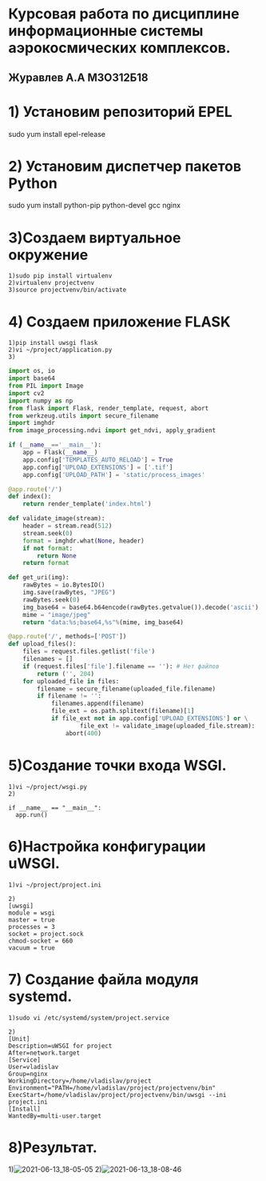 
# Курсовая работа по дисциплине информационные системы аэрокосмических комплексов.
## Журавлев А.А М3О312Б18

# 1) Установим репозиторий EPEL
sudo yum install epel-release
# 2) Установим диспетчер пакетов Python
sudo yum install python-pip python-devel gcc nginx  
# 3)Создаем виртуальное окружение
    1)sudo pip install virtualenv  
    2)virtualenv projectvenv 
    3)source projectvenv/bin/activate 
# 4) Cоздаем приложение FLASK
    1)pip install uwsgi flask  
    2)vi ~/project/application.py
    3)
```python
import os, io
import base64
from PIL import Image
import cv2
import numpy as np
from flask import Flask, render_template, request, abort
from werkzeug.utils import secure_filename
import imghdr
from image_processing.ndvi import get_ndvi, apply_gradient

if (__name__=='__main__'):
	app = Flask(__name__)
	app.config['TEMPLATES_AUTO_RELOAD'] = True
	app.config['UPLOAD_EXTENSIONS'] = ['.tif']
	app.config['UPLOAD_PATH'] = 'static/process_images'

@app.route('/')
def index():
	return render_template('index.html')

def validate_image(stream):
	header = stream.read(512)
	stream.seek(0)
	format = imghdr.what(None, header)
	if not format:
		return None
	return format

def get_uri(img):
	rawBytes = io.BytesIO()
	img.save(rawBytes, "JPEG")
	rawBytes.seek(0)
	img_base64 = base64.b64encode(rawBytes.getvalue()).decode('ascii')
	mime = "image/jpeg"
	return "data:%s;base64,%s"%(mime, img_base64)

@app.route('/', methods=['POST'])
def upload_files():
	files = request.files.getlist('file')
	filenames = []
	if (request.files['file'].filename == ''): # Нет файлов
		return ('', 204)
	for uploaded_file in files:
		filename = secure_filename(uploaded_file.filename)
		if filename != '':
			filenames.append(filename)
			file_ext = os.path.splitext(filename)[1]
			if file_ext not in app.config['UPLOAD_EXTENSIONS'] or \
					file_ext != validate_image(uploaded_file.stream):
				abort(400)
```
# 5)Создание точки входа WSGI.
    1)vi ~/project/wsgi.py  
    2)
    
```from project import app  
if __name__ == "__main__":  
  app.run()  
```
# 6)Настройка конфигурации uWSGI.
    1)vi ~/project/project.ini 
```
2)
[uwsgi]  
module = wsgi  
master = true  
processes = 3  
socket = project.sock  
chmod-socket = 660  
vacuum = true
```
# 7) Создание файла модуля systemd.
    1)sudo vi /etc/systemd/system/project.service 
```
2)
[Unit]  
Description=uWSGI for project  
After=network.target  
[Service]  
User=vladislav  
Group=nginx  
WorkingDirectory=/home/vladislav/project  
Environment="PATH=/home/vladislav/project/projectvenv/bin"  
ExecStart=/home/vladislav/project/projectvenv/bin/uwsgi --ini project.ini  
[Install]  
WantedBy=multi-user.target 
```
 
# 8)Результат.
1)![2021-06-13_18-05-05](https://user-images.githubusercontent.com/67752728/121814936-56d8ec80-cc7c-11eb-8996-30465a6879b5.png)
2)![2021-06-13_18-08-46](https://user-images.githubusercontent.com/67752728/121814942-648e7200-cc7c-11eb-9b5b-aed91196dbc7.png)

